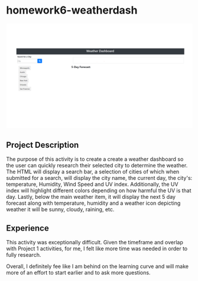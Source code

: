 # homework6-weatherdash

![scheduler](./assets/weather.png)
## Project Description
The purpose of this activity is to create a create a weather dashboard so the user can quickly research their selected city to determine the weather. The HTML will display a search bar, a selection of cities of which when submitted for a search, will display the city name, the current day, the city's: temperature, Humidity, Wind Speed and UV index. Additionally, the UV index will highlight different colors depending on how harmful the UV is that day. Lastly, below the main weather item, it will display the next 5 day forecast along with temperature, humidity and a weather icon depicting weather it will be sunny, cloudy, raining, etc.

## Experience
This activity was exceptionally difficult. Given the timeframe and overlap with Project 1 activities, for me, I felt like more time was needed in order to fully research. 

Overall, I definitely fee like I am behind on the learning curve and will make more of an effort to start earlier and to ask more questions.
